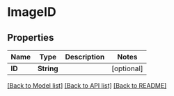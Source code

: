 # ImageID

## Properties
Name | Type | Description | Notes
------------ | ------------- | ------------- | -------------
**ID** | **String** |  | [optional] 

[[Back to Model list]](../README.md#documentation-for-models) [[Back to API list]](../README.md#documentation-for-api-endpoints) [[Back to README]](../README.md)


